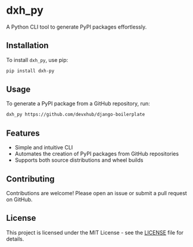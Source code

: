 # dxh_py

A Python CLI tool to generate PyPI packages effortlessly.

## Installation

To install `dxh_py`, use pip:

```sh
pip install dxh-py
```

## Usage

To generate a PyPI package from a GitHub repository, run:

```sh
dxh_py https://github.com/devxhub/django-boilerplate
```

## Features

- Simple and intuitive CLI
- Automates the creation of PyPI packages from GitHub repositories
- Supports both source distributions and wheel builds

## Contributing

Contributions are welcome! Please open an issue or submit a pull request on GitHub.

## License

This project is licensed under the MIT License - see the [LICENSE](LICENSE) file for details.
```
